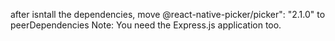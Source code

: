 after isntall the dependencies, move @react-native-picker/picker": "2.1.0" to peerDependencies
Note: You need the Express.js application too.

